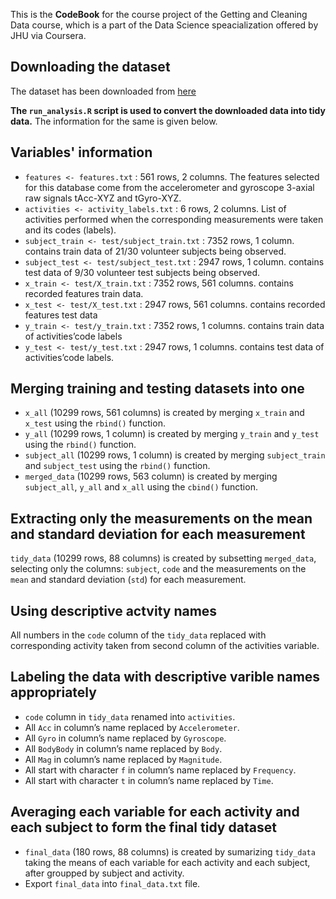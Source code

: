 This is the **CodeBook** for the course project of the Getting and Cleaning Data course, which is a part of the Data Science speacialization offered by JHU via Coursera.


## Downloading the dataset
The dataset has been downloaded from [here](https://d396qusza40orc.cloudfront.net/getdata%2Fprojectfiles%2FUCI%20HAR%20Dataset.zip)


**The ```run_analysis.R``` script is used to convert the downloaded data into tidy data.**
The information for the same is given below.


## Variables' information
- ```features <- features.txt``` : 561 rows, 2 columns.
The features selected for this database come from the accelerometer and gyroscope 3-axial raw signals tAcc-XYZ and tGyro-XYZ.
- ```activities <- activity_labels.txt``` : 6 rows, 2 columns.
List of activities performed when the corresponding measurements were taken and its codes (labels).
- ```subject_train <- test/subject_train.txt``` : 7352 rows, 1 column.
contains train data of 21/30 volunteer subjects being observed.
- ```subject_test <- test/subject_test.txt``` : 2947 rows, 1 column.
contains test data of 9/30 volunteer test subjects being observed.
- ```x_train <- test/X_train.txt``` : 7352 rows, 561 columns.
contains recorded features train data.
- ```x_test <- test/X_test.txt``` : 2947 rows, 561 columns.
contains recorded features test data
- ```y_train <- test/y_train.txt``` : 7352 rows, 1 columns.
contains train data of activities’code labels
- ```y_test <- test/y_test.txt``` : 2947 rows, 1 columns.
contains test data of activities’code labels.


## Merging training and testing datasets into one
- ```x_all``` (10299 rows, 561 columns) is created by merging ```x_train``` and ```x_test``` using the ```rbind()``` function.
- ```y_all``` (10299 rows, 1 column) is created by merging ```y_train``` and ```y_test``` using the ```rbind()``` function.
- ```subject_all``` (10299 rows, 1 column) is created by merging ```subject_train``` and ```subject_test``` using the ```rbind()``` function.
- ```merged_data``` (10299 rows, 563 column) is created by merging ```subject_all```, ```y_all``` and ```x_all``` using the ```cbind()``` function.


## Extracting only the measurements on the mean and standard deviation for each measurement
```tidy_data``` (10299 rows, 88 columns) is created by subsetting ```merged_data```, selecting only the columns: ```subject```, ```code``` and the measurements on the ```mean``` and standard deviation (```std```) for each measurement.


## Using descriptive actvity names
All numbers in the ```code``` column of the ```tidy_data``` replaced with corresponding activity taken from second column of the activities variable.


## Labeling the data with descriptive varible names appropriately
- ```code``` column in ```tidy_data``` renamed into ```activities```.
- All ```Acc``` in column’s name replaced by ```Accelerometer```.
- All ```Gyro``` in column’s name replaced by ```Gyroscope```.
- All ```BodyBody``` in column’s name replaced by ```Body```.
- All ```Mag``` in column’s name replaced by ```Magnitude```.
- All start with character ```f``` in column’s name replaced by ```Frequency```.
- All start with character ```t``` in column’s name replaced by ```Time```.


## Averaging each variable for each activity and each subject to form the final tidy dataset
- ```final_data``` (180 rows, 88 columns) is created by sumarizing ```tidy_data``` taking the means of each variable for each activity and each subject, after groupped by subject and activity.
- Export ```final_data``` into ```final_data.txt``` file.
